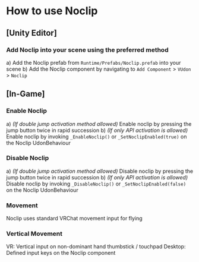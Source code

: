 # How to use Noclip

## [Unity Editor]

### Add Noclip into your scene using the preferred method

a) Add the Noclip prefab from `Runtime/Prefabs/Noclip.prefab` into your scene
b) Add the Noclip component by navigating to `Add Component` > `VUdon` > `Noclip`

## [In-Game]

### Enable Noclip

a) *(If double jump activation method allowed)* Enable noclip by pressing the jump button twice in rapid succession
b) *(If only API activation is allowed)* Enable noclip by invoking `_EnableNoclip()` or `_SetNoclipEnabled(true)` on the Noclip UdonBehaviour

### Disable Noclip

a) *(If double jump activation method allowed)* Disable noclip by pressing the jump button twice in rapid succession
b) *(If only API activation is allowed)* Disable noclip by invoking `_DisableNoclip()` or `_SetNoclipEnabled(false)` on the Noclip UdonBehaviour

### Movement

Noclip uses standard VRChat movement input for flying

### Vertical Movement

VR: Vertical input on non-dominant hand thumbstick / touchpad
Desktop: Defined input keys on the Noclip component
